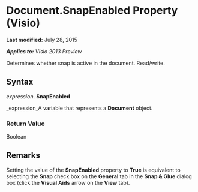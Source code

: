 
# Document.SnapEnabled Property (Visio)

 **Last modified:** July 28, 2015

 _**Applies to:** Visio 2013 Preview_

Determines whether snap is active in the document. Read/write.


## Syntax

 _expression_. **SnapEnabled**

 _expression_A variable that represents a  **Document** object.


### Return Value

Boolean


## Remarks

Setting the value of the  **SnapEnabled** property to **True** is equivalent to selecting the **Snap** check box on the **General** tab in the **Snap &amp; Glue** dialog box (click the **Visual Aids** arrow on the **View** tab).

